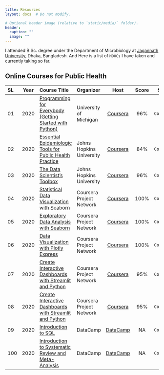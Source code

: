 ```yaml
---
title: Resources
layout: docs  # Do not modify.

# Optional header image (relative to `static/media/` folder).
header:
  caption: ""
  image: ""
---
```


I attended B.Sc. degree under the Department of Microbiology at [Jagannath University](https://jnu.ac.bd/dept/portal/web/microbiology), Dhaka, Bangladesh. And Here is a list of `MOOCs` I have taken and currently taking so far.

## Online Courses for Public Health 

| SL | Year | Course Title | Organizer| Host | Score| Status|
|:--------|-------|:----------|:------------|:--------:|:-----:|:-----:|
| 01 | 2020 | [Programming for Everybody (Getting Started with Python)](https://www.coursera.org/account/accomplishments/certificate/UB93UTN2JQ9M) |University of Michigan| [Coursera](https://www.coursera.org/) | 96% | `Completed`| 
| 02 | 2020 | [Essential Epidemiologic Tools for Public Health Practice](https://www.coursera.org/account/accomplishments/certificate/5WHJWDLMS39T) |Johns Hopkins University|[Coursera](https://www.coursera.org/) | 84% | `Completed`| 
| 03 | 2020 | [The Data Scientist’s Toolbox](https://www.coursera.org/account/accomplishments/certificate/ZPA8ZQWU3RX8) |Johns Hopkins University|[Coursera](https://www.coursera.org/) | 96% | `Completed`| 
| 04 | 2020 | [Statistical Data Visualization with Seaborn](https://www.coursera.org/account/accomplishments/certificate/TXF8L74HFDLD) |Coursera Project Network|[Coursera](https://www.coursera.org/) | 100%| `Completed`| 
| 05 | 2020 | [Exploratory Data Analysis with Seaborn](https://www.coursera.org/account/accomplishments/certificate/U6FAPRHMBFD5) |Coursera Project Network|[Coursera](https://www.coursera.org/) | 100%| `Completed`| 
| 06 | 2020 | [Data Visualization with Plotly Express](https://www.coursera.org/account/accomplishments/certificate/RDS8SG3CHSYJ) |Coursera Project Network|[Coursera](https://www.coursera.org/) | 100%| `Completed`| 
| 07 | 2020 | [Create Interactive Dashboards with Streamlit and Python](https://www.coursera.org/account/accomplishments/certificate/E7PM4S8NJBEB) |Coursera Project Network|[Coursera](https://www.coursera.org/) |  95%| `Completed`| 
| 08 | 2020 | [Create Interactive Dashboards with Streamlit and Python](https://www.coursera.org/account/accomplishments/certificate/E7PM4S8NJBEB) |Coursera Project Network|[Coursera](https://www.coursera.org/) |  95%| `Completed`| 
| 09 | 2020 | [Introduction to SQL](https://learn.datacamp.com/courses/introduction-to-sql) |DataCamp|[DataCamp](https://www.datacamp.com/) |  NA| `Completed`| 
| 100 | 2020 | [Introduction to Systematic Review and Meta-Analysis](https://www.coursera.org/learn/systematic-review) |DataCamp|[DataCamp](https://www.datacamp.com/) |  NA| `Completed`| 

